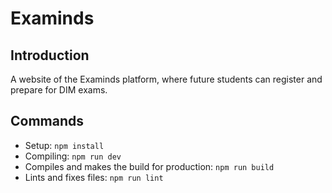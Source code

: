 # Examinds
## Introduction
A website of the Examinds platform, where future students can register and prepare for DIM exams.

## Commands
- Setup: `npm install`
- Compiling: `npm run dev`
- Compiles and makes the build for production: `npm run build`
- Lints and fixes files: `npm run lint`